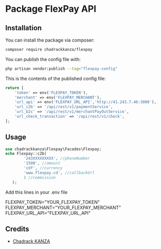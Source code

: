 # Package FlexPay API

## Installation

You can install the package via composer:

```bash
composer require chadrackkanza/flexpay
```



You can publish the config file with:

```bash
php artisan vendor:publish --tag="flexpay-config"
```

This is the contents of the published config file:

```php
return [
    'token' => env('FLEXPAY_TOKEN'),
    'merchant' => env('FLEXPAY_MERCHANT'),
    'url_api' => env('FLEXPAY_URL_API','http://41.243.7.46:3006'),
    'url_c2b' => '/api/rest/v1/paymentService',
    'url_b2c' => '/api/rest/v1/merchantPayOutService',
    'url_check_transaction' => '/api/rest/v1/check',
];
```



## Usage

```php
use chadrackkanza\Flexpay\Facades\Flexpay;
echo Flexpay::c2b(
        '243XXXXXXXXX', //phoneNumber
        '1500', //amount
        'cdf', //currency
        'www.flexpay.cd', //callbackUrl
        1 //commission
   );
```

Add this lines in your .env file

FLEXPAY_TOKEN="YOUR_FLEXPAY_TOKEN"
FLEXPAY_MERCHANT="YOUR_FLEXPAY_MERCHANT"
FLEXPAY_URL_API="FLEXPAY_URL_API"



## Credits

- [Chadrack KANZA](https://github.com/chadrackkanza)
